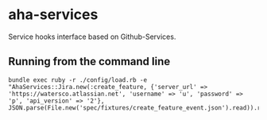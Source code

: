 aha-services
============

Service hooks interface based on Github-Services.


Running from the command line
-----------------------------

    bundle exec ruby -r ./config/load.rb -e "AhaServices::Jira.new(:create_feature, {'server_url' => 'https://watersco.atlassian.net', 'username' => 'u', 'password' => 'p', 'api_version' => '2'}, JSON.parse(File.new('spec/fixtures/create_feature_event.json').read)).receive"
    